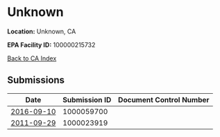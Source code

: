 # Unknown

**Location:** Unknown, CA

**EPA Facility ID:** 100000215732

[Back to CA Index](../../index.md)

## Submissions

| Date | Submission ID | Document Control Number |
|------|--------------|-------------------------|
| [2016-09-10](submissions/1000059700.md) | 1000059700 |  |
| [2011-09-29](submissions/1000023919.md) | 1000023919 |  |
